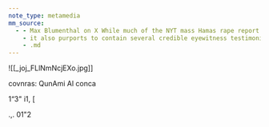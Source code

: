 ```yaml
---
note_type: metamedia
mm_source:
  - - Max Blumenthal on X While much of the NYT mass Hamas rape report relies on innuendo
    - it also purports to contain several credible eyewitness testimonies. One was delivered by a survivor of the Nova electronic music festival named Raz Cohen
    - .md
---
```


![[_joj_FLlNmNcjEXo.jpg]]

covnras: QunAmi Al conca

1“3" i1, [

.,. 01"2


